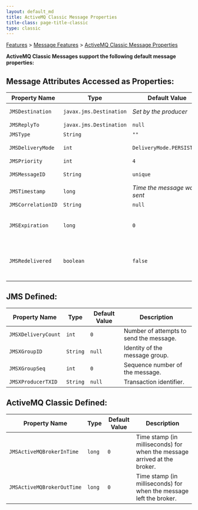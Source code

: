 ```yaml
---
layout: default_md
title: ActiveMQ Classic Message Properties 
title-class: page-title-classic
type: classic
---
```


[Features](features) > [Message Features](message-features) > [ActiveMQ Classic Message Properties](activemq-classic-message-properties)


**ActiveMQ Classic Messages support the following default message properties:**

Message Attributes Accessed as Properties:
------------------------------------------

Property Name|Type|Default Value|Description
---|---|---|---
`JMSDestination`|`javax.jms.Destination`|_Set by the producer_|Destination used by the producer.
`JMSReplyTo`|`javax.jms.Destination`|`null`|User defined.
`JMSType`|`String`|`""`|User defined.
`JMSDeliveryMode`|`int`|`DeliveryMode.PERSISTENT`|Indicator if messages should be persisted.
`JMSPriority`|`int`|`4`|Value from `0-9`.
`JMSMessageID`|`String`|`unique`|Unique identifier for the message.
`JMSTimestamp`|`long`|_Time the message was sent_|Time in milliseconds.
`JMSCorrelationID`|`String`|`null`|User defined.
`JMSExpiration`|`long`|`0`|Time in milliseconds to expire the message. A value of `0` means never expire.
`JMSRedelivered`|`boolean`|`false`|`true` if the message is being resent to the consumer, persisted via [persistJMSRedelivered](per-destination-policies)

JMS Defined:
------------

Property Name|Type|Default Value|Description
---|---|---|---
`JMSXDeliveryCount`|`int`|`0`|Number of attempts to send the message.
`JMSXGroupID`|`String`|`null`|Identity of the message group.
`JMSXGroupSeq`|`int`|`0`|Sequence number of the message.
`JMSXProducerTXID`|`String`|`null`|Transaction identifier.

ActiveMQ Classic Defined:
-------------------------

Property Name|Type|Default Value|Description
---|---|---|---
`JMSActiveMQBrokerInTime`|`long`|`0`|Time stamp (in milliseconds) for when the message arrived at the broker.
`JMSActiveMQBrokerOutTime`|`long`|`0`|Time stamp (in milliseconds) for when the message left the broker.

